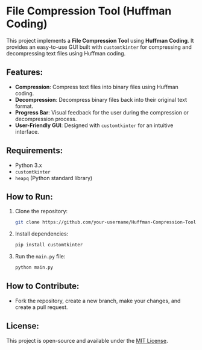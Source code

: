 # File Compression Tool (Huffman Coding)

This project implements a **File Compression Tool** using **Huffman Coding**. It provides an easy-to-use GUI built with `customtkinter` for compressing and decompressing text files using Huffman coding.

## Features:
- **Compression**: Compress text files into binary files using Huffman coding.
- **Decompression**: Decompress binary files back into their original text format.
- **Progress Bar**: Visual feedback for the user during the compression or decompression process.
- **User-Friendly GUI**: Designed with `customtkinter` for an intuitive interface.

## Requirements:
- Python 3.x
- `customtkinter`
- `heapq` (Python standard library)

## How to Run:
1. Clone the repository:
    ```bash
    git clone https://github.com/your-username/Huffman-Compression-Tool.git
    ```
2. Install dependencies:
    ```bash
    pip install customtkinter
    ```
3. Run the `main.py` file:
    ```bash
    python main.py
    ```

## How to Contribute:
- Fork the repository, create a new branch, make your changes, and create a pull request.

## License:
This project is open-source and available under the [MIT License](LICENSE).
